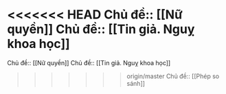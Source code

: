 <<<<<<< HEAD
Chủ đề:: [[Nữ quyền]]
Chủ đề:: [[Tin giả. Nguỵ khoa học]]
=======
Chủ đề:: [[Nữ quyền]]
Chủ đề:: [[Tin giả. Nguỵ khoa học]]
>>>>>>> origin/master
Chủ đề:: [[Phép so sánh]]